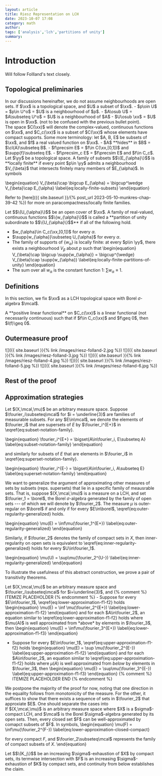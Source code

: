 ```yaml
---
layout: article
title: Riesz Representation on LCH
date: 2023-10-07 17:08
category: math
author: 
tags: ['analysis','lch','partitions of unity']
summary: 
---
```

# Introduction
Will follow Follland's text closely.

## Topological preliminaries
<div class="remark-box" markdown=1 name="Neighbourhood are not necessarily open">
In our discussions hereinafter, we do not assume neighbourhoods are open sets. If $\xx$ is a topological space, and $U$ a subset of $\xx$.
- $p\oin U$ = $p\in U^o$ = $U$ is a neighbourhood of $p$.
- $A\osub U$ = $A\subseteq U^o$ = $U$ is a neighbourhood of $A$
- $U\osub \xx$ = $U$ is open in $\xx$. (not to be confused with the previous bullet point).
</div>
The space $C(\xx)$ will denote the complex-valued, continuous functions on $\xx$, and $C_c(\xx)$ is a subset of $C(\xx)$ whose elements have compact supports. Some more terminology: let $A, B, E$ be subsets of $\xx$, and $f$ a real valued function on $\xx$.
- $A$ **hides** in $B$ = $\cl{A}\subseteq B$.
- $f\precsim E$ = $f\in C(\xx,[0,1])$ and $\supp{f}\subseteq E$.
- $f\precsim_c E$ = $f\precsim E$ and $f\in C_c$.
<div class="definition-box" markdown=1 name="Locally finite">
Let $\yy$ be a topological space. A family of subsets $$\{E_{\alpha}\}$$ is **locally finite** if every point $p\in \yy$ admits a neighbourhood $V_{\beta}$ that intersects finitely many members of $E_{\alpha}$. In symbols

\begin{equation}
V_{\beta}\cap \bigcup E_{\alpha} = \bigcup^\wedge V_{\beta}\cap E_{\alpha}
\label{eq:locally-finite-subsets}
\end{equation}
</div>

Refer to [here]({{ site.baseurl }}/{% post_url 2023-05-10-munkres-chap-39-42 %}) for more on paracompactness/locally finite families.

<div class="definition-box" markdown=1 name="Partition of unity">
Let $$\{U_{\alpha}\}$$ be an open cover of $\xx$. A family of real-valued, continuous functions $$\{w_{\alpha}\}$$ is called a **partition of unity subordinate to $$\{U_{\alpha}\}$$** if all of the following hold. 

- $w_{\alpha}\in C_c(\xx,[0,1])$ for every $\alpha$.
- $\supp{w_{\alpha}}\subseteq U_{\alpha}$ for every $\alpha$.
- The family of supports of $\{w_{\alpha}\}$ is locally finite: at every $p\in \yy$, there exists a neighbourhood $V_{\beta}$ about $p$ such that 
    \begin{equation}
    V_{\beta}\cap \bigcup \supp{w_{\alpha}} = \bigcup^{\wedge} V_{\beta}\cap \supp{w_{\alpha}}
    \label{eq:locally-finite-partitions-of-unity}
    \end{equation}
- The sum over all $w_{\alpha}$ is the constant function $1$: $\sum w_{\alpha} \equiv 1$.

</div>


## Definitions
In this section, we fix $\xx$ as a LCH topological space with Borel $\sigma$-algebra $\mcal$. 

<div class="definition-box" markdown=1 name="Positive linear functional">
A **positive linear functional** on $C_c(\xx)$ is a linear functional (not necessarily continuous) such that if $f\in C_c(\xx)$ and $f\geq 0$, then $I(f)\geq 0$.
</div>



## Outermeasure proof

![]({{ site.baseurl }}{% link /images/riesz-folland-2.jpg %})
![]({{ site.baseurl }}{% link /images/riesz-folland-3.jpg %})
![]({{ site.baseurl }}{% link /images/riesz-folland-4.jpg %})
![]({{ site.baseurl }}{% link /images/riesz-folland-5.jpg %})
![]({{ site.baseurl }}{% link /images/riesz-folland-6.jpg %})

## Rest of the proof


## Approximation strategies
Let $(X,\mcal,\mu)$ be an arbitrary measure space. Suppose $\fourier_i\subseteq\mcal$ for $i = \underline{3}$ are families of measurable subsets. For any $E\in\mcal$, we denote the elements of $\fourier_i$ that are supersets of $E$ by $\fourier_i^{E+}$ in \eqref{eq:subset-notation-family}.

\begin{equation}
\fourier_i^{E+} = \bigset{A\in\fourier_i, E\subseteq A}
\label{eq:subset-notation-family}
\end{equation}

and similarly for subsets of $E$ that are elements in $\fourier_i$ in \eqref{eq:superset-notation-family}.

\begin{equation}
\fourier_i^{E-} = \bigset{A\in\fourier_i, A\subseteq E}
\label{eq:superset-notation-family}
\end{equation}

We want to generalize the argument of approximating other measures of sets by subsets (reps. supersets) that lie in a specific family of meausrable sets. That is, suppose $(X,\mcal,\mu)$ is a measure on a LCH, and set $\fourier_1 = \borel$, the Borel $\sigma$-algebra generated by the family of open sets --- of which we will denote by $\fourier_2$. The measure $\mu$ is outer-regular on $\borel$ if and only if for every $E\in\borel$, \eqref{eq:outer-regularity-generalized} holds. 

\begin{equation}
\mu(E) = \inf\mu(\fourier_1^{E+})
\label{eq:outer-regularity-generalized}
\end{equation}

Similarly, if $\fourier_2$ denotes the family of compact sets in $X$, then inner-regularity on open sets is equivalent to \eqref{eq:inner-regularity-generalized} holds for every $U\in\fourier_1$.

\begin{equation}
\mu(U) = \sup\mu(\fourier_2^{U-})
\label{eq:inner-regularity-generalized}
\end{equation}

To illustrate the usefulness of this abstract construction, we prove a pair of transitivity theorems. 

<div class="theorem-box" markdown=1 name="Approximation from above/below">
Let $(X,\mcal,\mu)$ be an arbitrary measure space and $\fourier_i\subseteq\mcal$ for $i=\underline{3}$, and 
{% comment %} ITEMIZE PLACEHOLDER {% endcomment %}
- Suppose for every $E\in\fourier_1$, \eqref{eq:lower-approximation-f1-f2} holds
\begin{equation}
\mu(E) = \inf \mu(\fourier_2^{E+})
\label{eq:lower-approximation-f1-f2}
\end{equation}
and for each $A\in\fourier_2$, an equation similar to \eqref{eq:lower-approximation-f1-f2} holds where $\mu(A)$ is well approximated from *above* by elements in $\fourier_3$, then 
\begin{equation}
\mu(E) = \inf\mu(\fourier_3^{E+})
\label{eq:lower-approximation-f1-f3}
\end{equation}

- Suppose for every $E\in\fourier_1$, \eqref{eq:upper-approximation-f1-f2} holds
\begin{equation}
\mu(E) = \sup \mu(\fourier_2^{E-})
\label{eq:upper-approximation-f1-f2}
\end{equation}
and for each $A\in\fourier_2$, an equation similar to \eqref{eq:upper-approximation-f1-f2} holds where $\mu(A)$ is well approximated from *below* by elements in $\fourier_3$, then 
\begin{equation}
\mu(E) = \sup\mu(\fourier_3^{E-})
\label{eq:upper-approximation-f1-f3}
\end{equation}
{% comment %} ITEMIZE PLACEHOLDER END {% endcomment %}

</div>
<div class="proof-box" markdown=1 name="">
We postpone the majority of the proof for now, noting that one direction in the equality follows from monotonicity of the measure. For the other, it suffices to show that there exists a sequence of sets in $\fourier_2$ that approxiate $E$. One should separate the cases into 
</div>
<div class="theorem-box" markdown=1 name="">
If $(X,\mcal,\mu)$ is an arbitrary measure space where $X$ is a $sigma$-compact LCH, and $\mcal$ is the Borel $\sigma$-algebra generated by its open sets. Then, every closed set $F$ can be well-approximated by comapct subsets of $F$. In symbols, 
\begin{equation}
\mu(F) = \inf\mu(\fourier_2^{F-})
\label{eq:lower-approximation-closed-compact}

for every compact $F$, and $\fourier_2\subseteq\mcal$ represents the family of compact subsets of $X$.
\end{equation}
</div>
<div class="proof-box" markdown=1 name="">
Let $$\{K_j\}$$ be an increasing $\sigma$-exhaustion of $X$ by compact sets, its termwise intersection with $F$ is an increasing $\sigma$-exhaustion of $K$ by compact sets, and continuity from below establishes the claim.
</div>